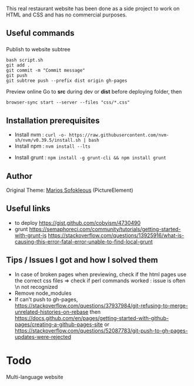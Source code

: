 This real restaurant website has been done as a side project to work on HTML and CSS and has no commercial purposes. 


## Useful commands

###
Publish to website subtree
```
bash script.sh
git add .
git commit -m "Commit message"
git push
git subtree push --prefix dist origin gh-pages
```

Preview online
Go to **src** during dev or **dist** before deploying folder, then
```
browser-sync start --server --files "css/*.css"
```

## Installation prerequisites
- Install nvm : `curl -o- https://raw.githubusercontent.com/nvm-sh/nvm/v0.39.5/install.sh | bash`
- Install npm : `nvm install --lts`
<!-- - Install grunt packages: `npm install` -->
- Install grunt : `npm install -g grunt-cli && npm install grunt`

## Author

Original Theme:
[Marios Sofokleous](https://www.msof.me/) (PictureElement)

## Useful links
- to deploy https://gist.github.com/cobyism/4730490
- grunt https://semaphoreci.com/community/tutorials/getting-started-with-grunt-js
https://stackoverflow.com/questions/13925916/what-is-causing-this-error-fatal-error-unable-to-find-local-grunt

## Tips / Issues I got and how I solved them
- In case of broken pages when previewing, check if the html pages use the correct css files => check if perl commands worked : issue is often \n not recognized
- Remove node_modules
- If can't push to gh-pages, https://stackoverflow.com/questions/37937984/git-refusing-to-merge-unrelated-histories-on-rebase then https://docs.github.com/en/pages/getting-started-with-github-pages/creating-a-github-pages-site or https://stackoverflow.com/questions/52087783/git-push-to-gh-pages-updates-were-rejected

# Todo
Multi-language website